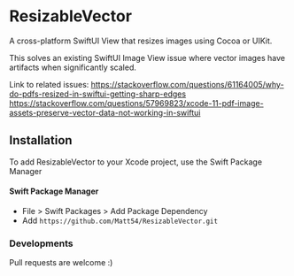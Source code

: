 # ResizableVector

A cross-platform SwiftUI View that resizes images using Cocoa or UIKit.

This solves an existing SwiftUI Image View issue where vector images have artifacts when significantly scaled.

Link to related issues:
https://stackoverflow.com/questions/61164005/why-do-pdfs-resized-in-swiftui-getting-sharp-edges
https://stackoverflow.com/questions/57969823/xcode-11-pdf-image-assets-preserve-vector-data-not-working-in-swiftui

## Installation

To add ResizableVector to your Xcode project, use the Swift Package Manager

#### Swift Package Manager

- File > Swift Packages > Add Package Dependency
- Add `https://github.com/Matt54/ResizableVector.git`

### Developments

Pull requests are welcome :)

